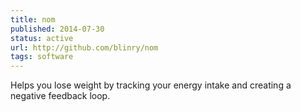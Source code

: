 ```yaml
---
title: nom
published: 2014-07-30
status: active
url: http://github.com/blinry/nom
tags: software
---
```


Helps you lose weight by tracking your energy intake and creating a negative feedback loop.
